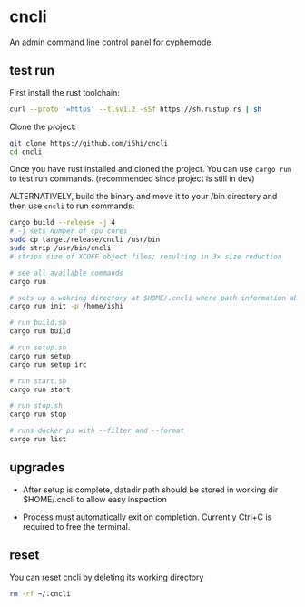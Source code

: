# cncli

An admin command line control panel for cyphernode.

## test run

First install the rust toolchain:

```bash
curl --proto '=https' --tlsv1.2 -sSf https://sh.rustup.rs | sh
```

Clone the project:

```bash
git clone https://github.com/i5hi/cncli
cd cncli
```

Once you have rust installed and cloned the project. You can use `cargo run` to test run commands. (recommended since project is still in dev)

ALTERNATIVELY, build the binary and move it to your /bin directory and then use `cncli` to run commands:

```bash
cargo build --release -j 4
# -j sets number of cpu cores
sudo cp target/release/cncli /usr/bin
sudo strip /usr/bin/cncli
# strips size of XCOFF object files; resulting in 3x size reduction
```

```bash
# see all available commands
cargo run

# sets up a wokring directory at $HOME/.cncli where path information about cyphernode repo is cloned
cargo run init -p /home/ishi

# run build.sh
cargo run build

# run setup.sh 
cargo run setup
cargo run setup irc

# run start.sh
cargo run start

# run stop.sh
cargo run stop

# runs docker ps with --filter and --format
cargo run list
```

## upgrades

- After setup is complete, datadir path should be stored in working dir $HOME/.cncli to allow easy inspection

- Process must automatically exit on completion. Currently Ctrl+C is required to free the terminal.

## reset

You can reset cncli by deleting its working directory

```bash
rm -rf ~/.cncli
```